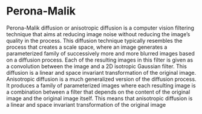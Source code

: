 # Perona-Malik
Perona-Malik diffusion or anisotropic diffusion is a computer vision filtering technique that aims at reducing image noise without reducing the image’s quality in the process. This diffusion technique typically resembles the process that creates a scale space, where an image generates a parameterized family of successively more and more blurred images based on a diffusion process. Each of the resulting images in this filter is given as a convolution between the image and a 2D isotropic Gaussian filter. This diffusion is a linear and space invariant transformation of the original image. Anisotropic diffusion is a much generalized version of the diffusion process. It produces a family of parameterized images where each resulting image is a combination between a filter that depends on the content of the original image and the original image itself. This means that anisotropic diffusion is a linear and space invariant transformation of the original image
